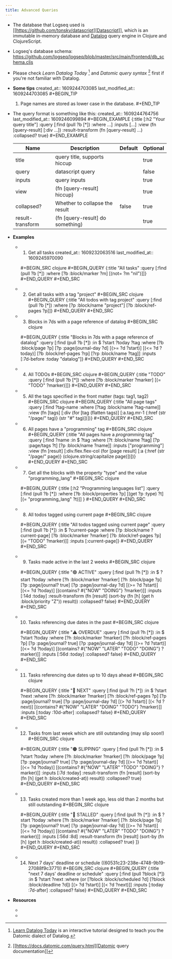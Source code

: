 ```yaml
---
title: Advanced Queries
---
```


- The database that Logseq used is [[https://github.com/tonsky/datascript][Datascript]], which is an immutable in-memory database and [Datalog](https://en.wikipedia.org/wiki/Datalog) query engine in Clojure and ClojureScript.
- Logseq's database schema:
  https://github.com/logseq/logseq/blob/master/src/main/frontend/db_schema.cljs
- Please check _Learn Datalog Today_ [^1] and _Datomic query syntax_ [^2] first if you're not familiar with Datalog.
- **Some tips**
  created_at:: 1609244703085
  last_modified_at:: 1609244703085
  #+BEGIN_TIP
  1. Page names are stored as lower case in the database.
  #+END_TIP
- The query format is something like this:
  created_at:: 1609244764756
  last_modified_at:: 1609246099894
  #+BEGIN_EXAMPLE
  {:title  [:h2 "Your query title"]
   :query  [:find (pull ?b [*])
          :where ...]
   :inputs [...]
   :view             (fn [query-result] [:div ...])
   :result-transform (fn [query-result] ...)
   :collapsed? true}
  #+END_EXAMPLE

  | Name             | Description                      | Default | Optional |
  |------------------|----------------------------------|---------|----------|
  | title            | query title, supports hiccup     |         | true     |
  | query            | datascript query                 |         | false    |
  | inputs           | query inputs                     |         | true     |
  | view             | (fn [query-result] hiccup)       |         | true     |
  | collapsed?       | Whether to collapse the result   | false   | true     |
  | result-transform | (fn [query-result] do something) |         | true     |
- **Examples**
    - 1. Get all tasks
      created_at:: 1609232063516
      last_modified_at:: 1609245970090

      #+BEGIN_SRC clojure
      #+BEGIN_QUERY
      {:title "All tasks"
       :query [:find (pull ?b [*])
             :where
             [?b :block/marker ?m]
             [(not= ?m "nil")]]}
      #+END_QUERY
      #+END_SRC
    - 2. Get all tasks with a tag "project"
      #+BEGIN_SRC clojure
      #+BEGIN_QUERY
      {:title "All todos with tag project"
       :query [:find (pull ?b [*])
             :where
             [?p :block/name "project"]
             [?b :block/ref-pages ?p]]}
      #+END_QUERY
      #+END_SRC
    - 3. Blocks in 7ds with a page reference of datalog
      #+BEGIN_SRC clojure

      #+BEGIN_QUERY
      {:title "Blocks in 7ds with a page reference of datalog"
       :query [:find (pull ?b [*])
             :in $ ?start ?today ?tag
             :where
             [?b :block/page ?p]
             [?p :page/journal-day ?d]
             [(>= ?d ?start)]
             [(<= ?d ?today)]
             [?b :block/ref-pages ?rp]
             [?rp :block/name ?tag]]
       :inputs [:7d-before :today "datalog"]}
      #+END_QUERY
      #+END_SRC
    - 4. All TODOs
      #+BEGIN_SRC clojure
      #+BEGIN_QUERY
      {:title "TODO"
       :query [:find (pull ?b [*])
             :where
             [?b :block/marker ?marker]
             [(= "TODO" ?marker)]]}
      #+END_QUERY
      #+END_SRC
    - 5. All the tags specified in the front matter (tags: tag1, tag2)
      #+BEGIN_SRC clojure
      #+BEGIN_QUERY
      {:title "All page tags"
      :query [:find ?tag-name
            :where
            [?tag :block/name ?tag-name]]
      :view (fn [tags]
            [:div
             (for [tag (flatten tags)]
               [:a.tag.mr-1 {:href (str "/page/" tag)}
                (str "#" tag)])])}
      #+END_QUERY
      #+END_SRC
    - 6. All pages have a "programming" tag
      #+BEGIN_SRC clojure
      #+BEGIN_QUERY
      {:title "All pages have a *programming* tag"
       :query [:find ?name
             :in $ ?tag
             :where
             [?t :block/name ?tag]
             [?p :page/tags ?t]
             [?p :block/name ?name]]
       :inputs ["programming"]
       :view (fn [result]
             [:div.flex.flex-col
              (for [page result]
                [:a {:href (str "/page/" page)} (clojure.string/capitalize page)])])}
      #+END_QUERY
      #+END_SRC
    - 7. Get all the blocks with the property "type" and the value "programming_lang"
      #+BEGIN_SRC clojure

      #+BEGIN_QUERY
      {:title [:h2 "Programming languages list"]
       :query [:find (pull ?b [*])
             :where
             [?b :block/properties ?p]
             [(get ?p :type) ?t]
             [(= "programming_lang" ?t)]]
       }
      #+END_QUERY
      #+END_SRC
    - 8. All todos tagged using current page
      #+BEGIN_SRC clojure

      #+BEGIN_QUERY
      {:title "All todos tagged using current page"
       :query [:find (pull ?b [*])
             :in $ ?current-page
             :where
             [?p :block/name ?current-page]
             [?b :block/marker ?marker]
             [?b :block/ref-pages ?p]
             [(= "TODO" ?marker)]]
       :inputs [:current-page]}
      #+END_QUERY
      #+END_SRC
    - 9. Tasks made active in the last 2 weeks
      #+BEGIN_SRC clojure

      #+BEGIN_QUERY
      {:title "🟢 ACTIVE"
        :query [:find (pull ?h [*])
                :in $ ?start ?today
                :where
                [?h :block/marker ?marker]
                [?h :block/page ?p]
                [?p :page/journal? true]
                [?p :page/journal-day ?d]
                [(>= ?d ?start)]
                [(<= ?d ?today)]
                [(contains? #{"NOW" "DOING"} ?marker)]]
        :inputs [:14d :today]
        :result-transform (fn [result]
                            (sort-by (fn [h]
                                       (get h :block/priority "Z")) result))
        :collapsed? false}
      #+END_QUERY
      #+END_SRC
    - 10. Tasks referencing due dates in the past
      #+BEGIN_SRC clojure

      #+BEGIN_QUERY
       {:title "⚠️ OVERDUE"
        :query [:find (pull ?h [*])
                :in $ ?start ?today
                :where
                [?h :block/marker ?marker]
                [?h :block/ref-pages ?p]
                [?p :page/journal? true]
                [?p :page/journal-day ?d]
                [(>= ?d ?start)]
                [(<= ?d ?today)]
                [(contains? #{"NOW" "LATER" "TODO" "DOING"} ?marker)]]
        :inputs [:56d :today]
        :collapsed? false}
      #+END_QUERY
      #+END_SRC
    - 11. Tasks referencing due dates up to 10 days ahead
      #+BEGIN_SRC clojure

      #+BEGIN_QUERY
          {:title "📅 NEXT"
        :query [:find (pull ?h [*])
                :in $ ?start ?next
                :where
                [?h :block/marker ?marker]
                [?h :block/ref-pages ?p]
                [?p :page/journal? true]
                [?p :page/journal-day ?d]
                [(> ?d ?start)]
                [(< ?d ?next)]
                [(contains? #{"NOW" "LATER" "DOING" "TODO"} ?marker)]]
        :inputs [:today :10d-after]
        :collapsed? false}
      #+END_QUERY
      #+END_SRC
    - 12. Tasks from last week which are still outstanding (may slip soon!)
      #+BEGIN_SRC clojure

      #+BEGIN_QUERY
         {:title "🟠 SLIPPING"
        :query [:find (pull ?h [*])
                :in $ ?start ?today
                :where
                [?h :block/marker ?marker]
                [?h :block/page ?p]
                [?p :page/journal? true]
                [?p :page/journal-day ?d]
                [(>= ?d ?start)]
                [(<= ?d ?today)]
                [(contains? #{"NOW" "LATER" "TODO" "DOING"} ?marker)]]
        :inputs [:7d :today]
        :result-transform (fn [result]
                            (sort-by (fn [h]
                                       (get h :block/created-at)) result))
        :collapsed? true}
      #+END_QUERY
      #+END_SRC
    - 13. Tasks created more than 1 week ago, less old than 2 months but still outstanding
      #+BEGIN_SRC clojure

      #+BEGIN_QUERY
      {:title "🔴 STALLED"
        :query [:find (pull ?h [*])
                :in $ ?start ?today
                :where
                [?h :block/marker ?marker]
                [?h :block/page ?p]
                [?p :page/journal? true]
                [?p :page/journal-day ?d]
                [(>= ?d ?start)]
                [(<= ?d ?today)]
                [(contains? #{"NOW" "LATER" "TODO" "DOING"} ?marker)]]
        :inputs [:56d :8d]
        :result-transform (fn [result]
                            (sort-by (fn [h]
                                       (get h :block/created-at)) result))
        :collapsed? true}
       ]}
      #+END_QUERY
      #+END_SRC
    - 14. Next 7 days' deadline or schedule
       ((60531c23-238e-4748-9b19-27088f9c3771))
      #+BEGIN_SRC clojure
      #+BEGIN_QUERY
      {:title "next 7 days' deadline or schedule"
        :query [:find (pull ?block [*])
                :in $ ?start ?next
                :where
                (or
                  [?block :block/scheduled ?d]
                  [?block :block/deadline ?d])
                [(> ?d ?start)]
                [(< ?d ?next)]]
        :inputs [:today :7d-after]
        :collapsed? false}
      #+END_QUERY
      #+END_SRC
- **Resources**
    - [^1]: [Learn Datalog Today](http://www.learndatalogtoday.org/)  is an interactive tutorial designed to teach you the Datomic dialect of Datalog.
    - [^2]: [[https://docs.datomic.com/query.html][Datomic query documentation]]
